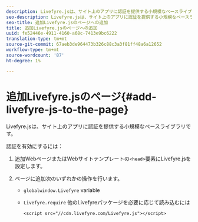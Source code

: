 ```yaml
---
description: Livefyre.jsは、サイト上のアプリに認証を提供する小規模なベースライブラリです。
seo-description: Livefyre.jsは、サイト上のアプリに認証を提供する小規模なベースライブラリです。
seo-title: 追加Livefyre.jsのページへの追加
title: 追加Livefyre.jsのページへの追加
uuid: fe52446e-4911-4160-a68c-7413e9bc6222
translation-type: tm+mt
source-git-commit: 67aeb3de964473b326c88c3a3f81ff48a6a12652
workflow-type: tm+mt
source-wordcount: '87'
ht-degree: 1%

---
```



# 追加Livefyre.jsのページ{#add-livefyre-js-to-the-page}

Livefyre.jsは、サイト上のアプリに認証を提供する小規模なベースライブラリです。

認証を有効にするには：

1. 追加WebページまたはWebサイトテンプレートの`<head>`要素にLivefyre.jsを設定します。
1. ページに追加次のいずれかの操作を行います。

   * `globalwindow.Livefyre` variable
   * `Livefyre.require` 他のLivefyreパッケージを必要に応じて読み込むには

      ```
      <script src="//cdn.livefyre.com/Livefyre.js"></script>
      ```


